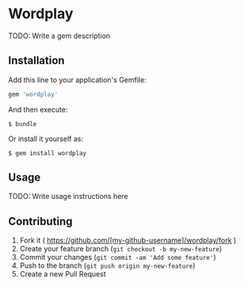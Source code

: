 # Wordplay

TODO: Write a gem description

## Installation

Add this line to your application's Gemfile:

```ruby
gem 'wordplay'
```

And then execute:

    $ bundle

Or install it yourself as:

    $ gem install wordplay

## Usage

TODO: Write usage instructions here

## Contributing

1. Fork it ( https://github.com/[my-github-username]/wordplay/fork )
2. Create your feature branch (`git checkout -b my-new-feature`)
3. Commit your changes (`git commit -am 'Add some feature'`)
4. Push to the branch (`git push origin my-new-feature`)
5. Create a new Pull Request
